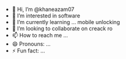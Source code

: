 - 👋 Hi, I’m @khaneazam07
- 👀 I’m interested in software 
- 🌱 I’m currently learning ... mobile unlocking
- 💞️ I’m looking to collaborate on creack ro
- 📫 How to reach me ...
- 😄 Pronouns: ...
- ⚡ Fun fact: ...

<!---
khaneazam07/khaneazam07 is a ✨ special ✨ repository because its `README.md` (this file) appears on your GitHub profile.
You can click the Preview link to take a look at your changes.
--->
